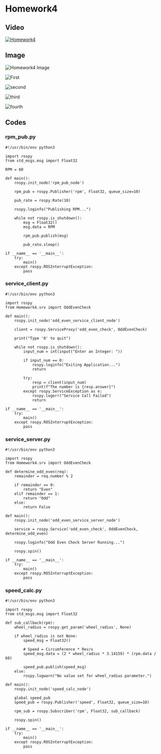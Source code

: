 # Homework4

## Video

[![Homework4](https://img.youtube.com/vi/O3l16i5b9U8/0.jpg)](https://youtu.be/O3l16i5b9U8)





## Image

![Homework4 Image](https://user-images.githubusercontent.com/84382619/233801055-125718b8-9101-43d4-9b6d-73afccb5c4ac.jpg)

![First](https://user-images.githubusercontent.com/84382619/233801276-9da87c70-39d5-4b57-8580-de6d15d4f853.jpg)

![second](https://user-images.githubusercontent.com/84382619/233801280-20fa10f2-3fe0-495f-822a-9ea00c07b2b7.jpg)

![third](https://user-images.githubusercontent.com/84382619/233801287-31f030a1-223b-471f-88c8-46bf4e6ab14e.jpg)

![fourth](https://user-images.githubusercontent.com/84382619/233801292-acdf2842-d4b6-47a4-abb3-a52610c630bc.jpg)


## Codes
### rpm_pub.py

```
#!/usr/bin/env python3

import rospy
from std_msgs.msg import Float32

RPM = 60

def main():
    rospy.init_node('rpm_pub_node')

    rpm_pub = rospy.Publisher('rpm', Float32, queue_size=10)

    pub_rate = rospy.Rate(10)

    rospy.loginfo("Publishing RPM...")

    while not rospy.is_shutdown():
        msg = Float32()
        msg.data = RPM

        rpm_pub.publish(msg)

        pub_rate.sleep()

if __name__ == '__main__':
    try:
        main()
    except rospy.ROSInterruptException:
        pass
```
### service_client.py
```
#!/usr/bin/env python3

import rospy
from Homework4.srv import OddEvenCheck

def main():
    rospy.init_node('odd_even_service_client_node')

    client = rospy.ServiceProxy('odd_even_check', OddEvenCheck)

    print("Type '0' to quit")

    while not rospy.is_shutdown():
        input_num = int(input("Enter an Integer: "))

        if input_num == 0:
            rospy.loginfo("Exiting Application...")
            return

        try:
            resp = client(input_num)
            print(f"The number is {resp.answer}")
        except rospy.ServiceException as e:
            rospy.logerr("Service Call Failed")
            return

if __name__ == '__main__':
    try:
        main()
    except rospy.ROSInterruptException:
        pass

```
### service_server.py
```
#!/usr/bin/env python3

import rospy
from Homework4.srv import OddEvenCheck

def determine_odd_even(req):
    remainder = req.number % 2

    if remainder == 0:
        return "Even"
    elif remainder == 1:
        return "Odd"
    else:
        return False

def main():
    rospy.init_node('odd_even_service_server_node')

    service = rospy.Service('odd_even_check', OddEvenCheck, determine_odd_even)

    rospy.loginfo("Odd Even Check Server Running...")

    rospy.spin()

if __name__ == '__main__':
    try:
        main()
    except rospy.ROSInterruptException:
        pass

```
### speed_calc.py
```
#!/usr/bin/env python3

import rospy
from std_msgs.msg import Float32

def sub_callback(rpm):
    wheel_radius = rospy.get_param('wheel_radius', None)

    if wheel_radius is not None:
        speed_msg = Float32()

        # Speed = Circumference * Rev/s
        speed_msg.data = (2 * wheel_radius * 3.14159) * (rpm.data / 60)

        speed_pub.publish(speed_msg)
    else:
        rospy.logwarn("No value set for wheel_radius parameter.")

def main():
    rospy.init_node('speed_calc_node')

    global speed_pub
    speed_pub = rospy.Publisher('speed', Float32, queue_size=10)

    rpm_sub = rospy.Subscriber('rpm', Float32, sub_callback)

    rospy.spin()

if __name__ == '__main__':
    try:
        main()
    except rospy.ROSInterruptException:
        pass

```
